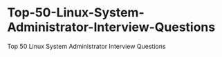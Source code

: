 # Top-50-Linux-System-Administrator-Interview-Questions
Top 50 Linux System Administrator Interview Questions
